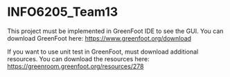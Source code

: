# INFO6205_Team13
This project must be implemented in GreenFoot IDE to see the GUI.
You can download GreenFoot here: https://www.greenfoot.org/download

If you want to use unit test in GreenFoot, must download additional resources.
You can download the resources here: https://greenroom.greenfoot.org/resources/278

